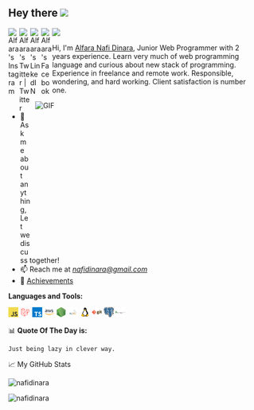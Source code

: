 ## Hey there <img src="https://media.giphy.com/media/hvRJCLFzcasrR4ia7z/giphy.gif" width="25px">
<a href="https://www.instagram.com/alfaraaa.nd/">
  <img align="left" alt="Alfara's Instagram" width="22px" src="https://upload.wikimedia.org/wikipedia/commons/thumb/e/e7/Instagram_logo_2016.svg/768px-Instagram_logo_2016.svg.png" />
</a>
<a href="https://twitter.com/aidonkeer?s=08">
  <img align="left" alt="Alfara's Twitter | Twitter" width="22px" src="https://raw.githubusercontent.com/peterthehan/peterthehan/master/assets/twitter.svg" />
</a>
<a href="https://www.linkedin.com/in/alfarand/">
  <img align="left" alt="Alfara's LinkedIN" width="22px" src="https://raw.githubusercontent.com/peterthehan/peterthehan/master/assets/linkedin.svg" />
</a>
<a href="https://www.facebook.com/algaroow">
  <img align="left" alt="Alfara's Facebook" width="22px" src="https://raw.githubusercontent.com/peterthehan/peterthehan/master/assets/facebook.svg" />
</a>

<img src="https://komarev.com/ghpvc/?username=Nafidinara&color=blue&style=flat-square" align="left" />

<br />

Hi, I'm [Alfara Nafi Dinara](https://www.linkedin.com/in/alfarand/), Junior Web Programmer with 2 years experience. Learn very much
of web programming language and curious about new stack of
programming. Experience in freelance and remote work.
Responsible, wondering, and hard working. Client satisfaction is
number one.

  <img align="right" style="margin-left: 10px" alt="GIF" src="https://media.giphy.com/media/L1R1tvI9svkIWwpVYr/giphy.gif?raw=true" width="450" height="300" />


- 💬 Ask me about anything,Let we discuss together!
- 📫 Reach me at <i>nafidinara@gmail.com</i>
- 📝 [Achievements](https://drive.google.com/drive/folders/1ayJ7Zg_zJbVlpW4kIWq_tlTAahvNgmyY?usp=sharing)

**Languages and Tools:**  

<code><img height="20" src="https://raw.githubusercontent.com/github/explore/80688e429a7d4ef2fca1e82350fe8e3517d3494d/topics/javascript/javascript.png"></code>
<code><img height="20" src="https://raw.githubusercontent.com/github/explore/80688e429a7d4ef2fca1e82350fe8e3517d3494d/topics/laravel/laravel.png"></code>
<code><img height="20" src="https://raw.githubusercontent.com/github/explore/80688e429a7d4ef2fca1e82350fe8e3517d3494d/topics/typescript/typescript.png"></code>
<code><img height="20" src="https://raw.githubusercontent.com/github/explore/fbceb94436312b6dacde68d122a5b9c7d11f9524/topics/aws/aws.png"></code>
<code><img height="20" src="https://raw.githubusercontent.com/github/explore/80688e429a7d4ef2fca1e82350fe8e3517d3494d/topics/nodejs/nodejs.png"></code>
<code><img height="20" src="https://raw.githubusercontent.com/github/explore/80688e429a7d4ef2fca1e82350fe8e3517d3494d/topics/mysql/mysql.png"></code>
<code><img height="20" src="https://raw.githubusercontent.com/github/explore/80688e429a7d4ef2fca1e82350fe8e3517d3494d/topics/linux/linux.png"></code>
<code><img height="20" src="https://raw.githubusercontent.com/github/explore/80688e429a7d4ef2fca1e82350fe8e3517d3494d/topics/git/git.png"></code>
<code><img height="20" src="https://raw.githubusercontent.com/github/explore/80688e429a7d4ef2fca1e82350fe8e3517d3494d/topics/postgresql/postgresql.png"></code>
<code><img height="20" src="https://raw.githubusercontent.com/github/explore/80688e429a7d4ef2fca1e82350fe8e3517d3494d/topics/mongodb/mongodb.png"></code>

📊 **Quote Of The Day is:**
<!--START_SECTION:waka-->
```text
Just being lazy in clever way.
```
<!--END_SECTION:waka-->

📈 My GitHub Stats

<p align="left"> <img src="https://github-readme-stats.vercel.app/api?username=Nafidinara&show_icons=true&theme=algolia" alt="nafidinara" />
<p align="left"> <img src="https://github-readme-stats.vercel.app/api/top-langs/?username=anuraghazra&layout=compact&show_icons=true&theme=algolia" alt="nafidinara" />

